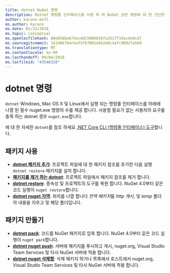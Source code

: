 ```yaml
---
title: dotnet NuGet 명령
description: Dotnet 명령줄 인터페이스를 사용 하 여 NuGet 관련 명령에 대 한 간단한 참조입니다.
author: karann-msft
ms.author: karann
ms.date: 01/23/2018
ms.topic: conceptual
ms.openlocfilehash: 88e058be674ecddc500665bfa3517f19acde0cd7
ms.sourcegitcommit: 1d1406764c6af5fb7801d462e0c4afc9092fa569
ms.translationtype: MT
ms.contentlocale: ko-KR
ms.lasthandoff: 09/04/2018
ms.locfileid: "43546318"
---
```

# <a name="dotnet-commands"></a>dotnet 명령

`dotnet` Windows, Mac OS X 및 Linux에서 실행 되는 명령줄 인터페이스를 아래에 나열 된 필수 nuget.exe 명령의 수를 제공 합니다. 사용할 필요가 없는 사용자의 요구를 충족 하는 dotnet 경우 `nuget.exe`합니다.

에 대 한 자세한 `dotnet`를 참조 하세요 [.NET Core CLI (명령줄 인터페이스) 도구](/dotnet/core/tools/?tabs=netcore2x)합니다.

## <a name="package-consumption"></a>패키지 사용

- [**dotnet 패키지 추가**](/dotnet/core/tools/dotnet-add-package): 프로젝트 파일에 대 한 패키지 참조를 추가한 다음 실행 `dotnet restore` 패키지를 설치 합니다.
- [**패키지를 제거 하는 dotnet**](/dotnet/core/tools/dotnet-remove-package): 프로젝트 파일에서 패키지 참조를 제거 합니다.
- [**dotnet restore**](/dotnet/core/tools/dotnet-restore?tabs=netcore2x): 종속성 및 프로젝트의 도구를 복원 합니다. NuGet 4.0부터 같은 코드 실행이 `nuget restore`합니다.
- [**dotnet nuget 지역**](/dotnet/core/tools/dotnet-nuget-locals): 위치를 나열 합니다 *전역 패키지*를 *http 캐시*, 및 *temp* 폴더의 내용을 지우고 및 해당 폴더입니다.

## <a name="package-creation"></a>패키지 만들기

- [**dotnet pack**](/dotnet/core/tools/dotnet-pack?tabs=netcore2x): 코드를 NuGet 패키지로 압축 합니다. NuGet 4.0부터 같은 코드 실행이 `nuget pack`합니다.
- [**dotnet nuget push**](/dotnet/core/tools/dotnet-nuget-push): 서버에 패키지를 푸시하고 게시, nuget.org, Visual Studio Team Services 및 타사 NuGet 서버에 적용 합니다.
- [**dotnet nuget 삭제할**](/dotnet/core/tools/dotnet-nuget-delete): 삭제 패키지 하거나 목록에서 호스트에서 nuget.org, Visual Studio Team Services 및 타사 NuGet 서버에 적용 합니다.
